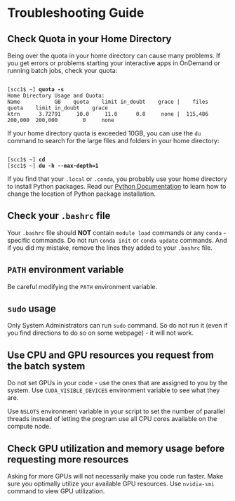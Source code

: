 # Troubleshooting Guide

## Check Quota in your Home Directory

Being over the quota in your home directory can cause many problems. If you get errors or problems starting your interactive apps in OnDemand or running batch jobs, check your quota:

<pre><code>
[scc1$ ~] <b>quota -s</b>
Home Directory Usage and Quota:
Name           GB    quota    limit in_doubt    grace |    files    quota    limit in_doubt    grace
ktrn      3.72791     10.0     11.0      0.0     none |  115,486  200,000  200,000        0     none
</code></pre>

If your home directory quota is exceeded 10GB, you can use the `du` command to search for the large files and folders in your home directory:

<pre><code>
[scc1$ ~] <b>cd</b>
[scc1$ ~] <b>du -h --max-depth=1</b>
</code></pre>  

If you find that your `.local` or `.conda`, you probably use your home directory to install Python packages. Read our [Python Documentation](https://www.bu.edu/tech/support/research/software-and-programming/common-languages/python/python-installs/) to learn how to change the location of Python package installation.

## Check your `.bashrc` file 

Your `.bashrc` file should **NOT** contain `module load` commands or any `conda` - specific commands.
Do not run `conda init` or `conda update` commands. And if you did my mistake, remove the lines they added to your `.bashrc` file.

## `PATH` environment variable

Be careful modifying the `PATH` environment variable. 

## `sudo` usage

Only System Administrators can run `sudo` command. So do not run it (even if you find directions to do so on some webpage) - it will not work.

## Use CPU and GPU resources you request from the batch system

Do not set GPUs in your code - use the ones that are assigned to you by the system. Use `CUDA_VISIBLE_DEVICES` environment variable to see what they are.

Use `NSLOTS` environment variable in your script to set the number of parallel threads instead of letting the program use all CPU cores available on the compute node.

## Check GPU utilization and memory usage before requesting more resources

Asking for more GPUs will not necessarily make you code run faster. Make sure you optimally utilize your available GPU resources. Use `nvidia-smi` command to view GPU utilization.


